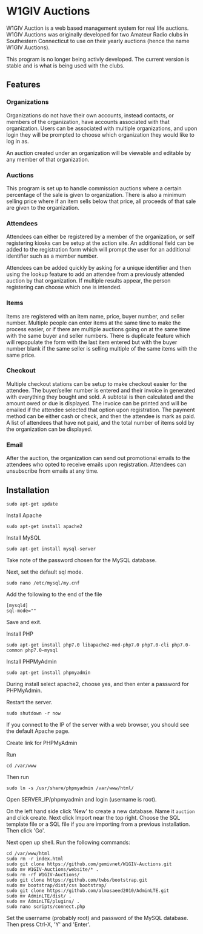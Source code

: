 # W1GIV Auctions

W1GIV Auction is a web based management system for real life auctions. W1GIV Auctions was originally developed for two Amateur Radio clubs in Southestern Connecticut to use on their yearly auctions (hence the name W1GIV Auctions).

This program is no longer being activly developed. The current version is stable and is what is being used with the clubs.

## Features

### Organizations

Organizations do not have their own accounts, instead contacts, or members of the organization, have accounts associated with that organization. Users can be associated with multiple organizations, and upon login they will be prompted to choose which organization they would
like to log in as.

An auction created under an organization will be viewable and editable by any member of that organization.

### Auctions

This program is set up to handle commission auctions where a certain percentage of the sale is given to organization. There is also a minimum selling price where if an item sells below that price, all proceeds of that sale are given to the organization.

### Attendees

Attendees can either be registered by a member of the organization, or self registering kiosks can be setup at the action site. An additional field can be added to the registration form which will prompt the user for an additional identifier such as a member number.

Attendees can be added quickly by asking for a unique identifier and then using the lookup feature to add an attendee from a previously attended auction by that organization. If multiple results appear, the person registering can choose which one is intended.

### Items

Items are registered with an item name, price, buyer number, and seller number. Multiple people can enter items at the same time to make the process easier, or if there are multiple auctions going on at the same time with the same buyer and seller numbers. There is duplicate feature which will repopulate the form with the last item entered but with the buyer number blank if the same seller is selling multiple of the same items with the same price.

### Checkout

Multiple checkout stations can be setup to make checkout easier for the attendee. The buyer/seller number is entered and their invoice in generated with everything they bought and sold. A subtotal is then calculated and the amount owed or due is displayed. The invoice can be printed and will be emailed if the attendee selected that option upon registration. The payment method can be either cash or check, and then the attendee is mark as paid. A list of attendees that have not paid, and the total number of items sold by the organization can be displayed.

### Email

After the auction, the organization can send out promotional emails to the attendees who opted to receive emails upon registration. Attendees can unsubscribe from emails at any time.

## Installation

```sudo apt-get update```

Install Apache

```sudo apt-get install apache2```

Install MySQL

```sudo apt-get install mysql-server```

Take note of the password chosen for the MySQL database.

Next, set the default sql mode.

```sudo nano /etc/mysql/my.cnf```

Add the following to the end of the file

```
[mysqld]
sql-mode=""
```

Save and exit.

Install PHP

```sudo apt-get install php7.0 libapache2-mod-php7.0 php7.0-cli php7.0-common php7.0-mysql```

Install PHPMyAdmin

```sudo apt-get install phpmyadmin```

During install select apache2, choose yes, and then enter a password for PHPMyAdmin.

Restart the server.

```sudo shutdown -r now```

If you connect to the IP of the server with a web browser, you should see the default Apache page.

Create link for PHPMyAdmin

Run

```cd /var/www```

Then run

```sudo ln -s /usr/share/phpmyadmin /var/www/html/```

Open SERVER_IP/phpmyadmin and login (username is root).

On the left hand side click 'New' to create a new database. Name it ```auction``` and click create. Next click Import near the top right. Choose the SQL template file or a SQL file if you are importing from a previous installation. Then click 'Go'.

Next open up shell. Run the following commands:

```
cd /var/www/html
sudo rm -r index.html
sudo git clone https://github.com/gemivnet/W1GIV-Auctions.git
sudo mv W1GIV-Auctions/website/* .
sudo rm -rf W1GIV-Auctions/
sudo git clone https://github.com/twbs/bootstrap.git
sudo mv bootstrap/dist/css bootstrap/
sudo git clone https://github.com/almasaeed2010/AdminLTE.git
sudo mv AdminLTE/dist/ .
sudo mv AdminLTE/plugins/ .
sudo nano scripts/connect.php
```

Set the username (probably root) and password of the MySQL database. Then press Ctrl-X, 'Y' and 'Enter'. 
